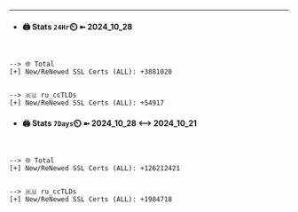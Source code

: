 

---
- #### 🖨️ **Stats** `24Hr`⏲️ ➼ 2024_10_28
```console


--> 🌐 Total
[+] New/ReNewed SSL Certs (ALL): +3881020


--> 🇷🇺 ru_ccTLDs
[+] New/ReNewed SSL Certs (ALL): +54917

```

- #### 🖨️ **Stats** `7Days`⏲️ ➼ 2024_10_28 <--> 2024_10_21
```console


--> 🌐 Total
[+] New/ReNewed SSL Certs (ALL): +126212421


--> 🇷🇺 ru_ccTLDs
[+] New/ReNewed SSL Certs (ALL): +1984718

```

